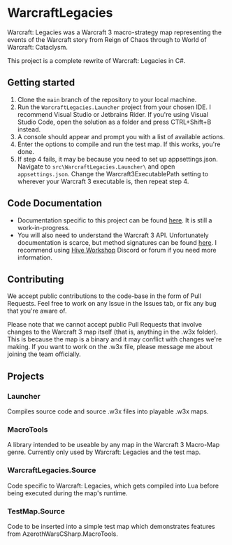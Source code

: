 # WarcraftLegacies
Warcraft: Legacies was a Warcraft 3 macro-strategy map representing the events of the Warcraft story from Reign of Chaos through to World of Warcraft: Cataclysm.

This project is a complete rewrite of Warcraft: Legacies in C#.

## Getting started
1. Clone the `main` branch of the repository to your local machine.
2. Run the `WarcraftLegacies.Launcher` project from your chosen IDE. I recommend Visual Studio or Jetbrains Rider. If you're using Visual Studio Code, open the solution as a folder and press CTRL+Shift+B instead.
3. A console should appear and prompt you with a list of available actions.
4. Enter the options to compile and run the test map. If this works, you're done.
5. If step 4 fails, it may be because you need to set up appsettings.json. Navigate to `src\WarcraftLegacies.Launcher\` and open `appsettings.json`. Change the Warcraft3ExecutablePath setting to wherever your Warcraft 3 executable is, then repeat step 4.

## Code Documentation
* Documentation specific to this project can be found [here](https://azerothwarslr.github.io/WarcraftLegacies/). It is still a work-in-progress.
* You will also need to understand the Warcraft 3 API. Unfortunately documentation is scarce, but method signatures can be found [here](https://github.com/Drake53/War3Api/blob/master/src/War3Api.Common/Common/Common.cs). I recommend using [Hive Workshop](https://www.hiveworkshop.com/) Discord or forum if you need more information.

## Contributing
We accept public contributions to the code-base in the form of Pull Requests. Feel free to work on any Issue in the Issues tab, or fix any bug that you're aware of.

Please note that we cannot accept public Pull Requests that involve changes to the Warcraft 3 map itself (that is, anything in the .w3x folder). This is because the map is a binary and it may conflict with changes we're making. If you want to work on the .w3x file, please message me about joining the team officially.

## Projects

### Launcher
Compiles source code and source .w3x files into playable .w3x maps.

### MacroTools
A library intended to be useable by any map in the Warcraft 3 Macro-Map genre. Currently only used by Warcraft: Legacies and the test map.

### WarcraftLegacies.Source
Code specific to Warcraft: Legacies, which gets compiled into Lua before being executed during the map's runtime.

### TestMap.Source
Code to be inserted into a simple test map which demonstrates features from AzerothWarsCSharp.MacroTools.
